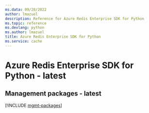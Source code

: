 ```yaml
---
ms.data: 09/28/2022
author: lmazuel
description: Reference for Azure Redis Enterprise SDK for Python
ms.topic: reference
ms.devlang: python
ms.author: lmazuel
title: Azure Redis Enterprise SDK for Python
ms.service: cache
---
```

# Azure Redis Enterprise SDK for Python - latest

## Management packages - latest
[!INCLUDE [mgmt-packages](redis-enterprise-mgmt-index.md)]